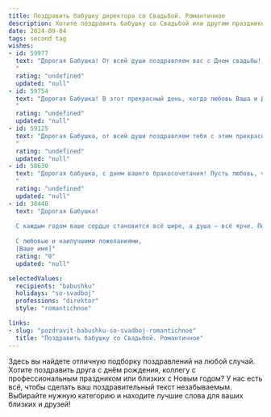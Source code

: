 ```yaml
---
title: Поздравить бабушку директора со Свадьбой. Романтичное
description: Хотите поздравить бабушку со Свадьбой или другим праздником? Наш ИИ создаст незабываемое поздравление, а вы обязательно выделитесь среди других.  
date: 2024-09-04
tags: second tag
wishes:
- id: 59977
  text: "Дорогая Бабушка! От всей души поздравляем вас с Днем свадьбы! Желаем вам бесконечного счастья, любви и крепкой семьи, как прочный фундамент вашей директорской карьеры. Пусть ваша жизнь будет наполнена заботой друг о друге, нежностью, романтикой и неиссякаемым оптимизмом!
  "
  rating: "undefined"
  updated: "null"
- id: 59754
  text: "Дорогая Бабушка! В этот прекрасный день, когда любовь Ваша и Дедушки вновь обретает праздничный блеск, позвольте поздравить Вас с этой чудесной годовщиной! Пусть Ваша любовь, такая же яркая и нежная, как в день свадьбы, будет вечной и вдохновляет Вас на новые радости и счастливые мгновения!
  "
  rating: "undefined"
  updated: "null"
- id: 59125
  text: "Дорогая Бабушка, от всей души поздравляем тебя с этим прекрасным днем! Свадьба - это не только праздник любви, но и символ долгой и счастливой жизни, такой же яркой и нежной, как твоя душа. Пусть этот день станет началом новой, прекрасной главы в твоей жизни, полной любви, радости и процветания.
  "
  rating: "undefined"
  updated: "null"
- id: 58630
  text: "Дорогая бабушка, с днем вашего бракосочетания! Пусть любовь, что объединила вас долгие годы,  горит ярким пламенем, согревая ваши сердца и  озаряя ваш путь.   Желаю вам бесконечного счастья и нежности в этот особенный день!
  "
  rating: "undefined"
  updated: "null"
- id: 38448
  text: "Дорогая Бабушка!
  
  С каждым годом ваше сердце становится всё шире, а душа — всё ярче. Поздравляю вас с этим удивительным праздником — свадебным днем, когда любовь и преданность идут рука об руку. Ваша мудрость и теплота вдохновляют нас всех. Вы — как надежный директор, который с лёгкостью ведёт свой корабль по волнам жизни, и ваша любовь — это компас, указывающий верный путь. Пусть каждый миг вашей жизни будет наполнен гармонией и счастьем, пусть ваша семья расцветает, как весенний сад, а каждый новый день приносит радость и улыбки.
  
  С любовью и наилучшими пожеланиями,
  [Ваше имя]"
  rating: "0"
  updated: "null"

selectedValues:
  recipients: "babushku"
  holidays: "so-svadboj"
  professions: "direktor"
  style: "romantichnoe"

links:
- slug: "pozdravit-babushku-so-svadboj-romantichnoe"
  title: "Поздравить бабушку со Свадьбой. Романтичное"
---
```


Здесь вы найдете отличную подборку поздравлений на любой случай. 
Хотите поздравить друга с днём рождения, коллегу с профессиональным праздником или близких с Новым годом? У нас есть всё, чтобы сделать ваш поздравительный текст незабываемым. Выбирайте нужную категорию и находите лучшие слова для ваших близких и друзей!

